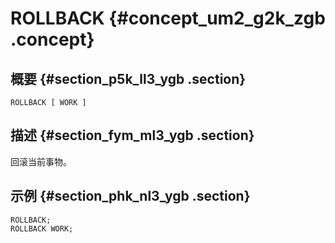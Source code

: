 # ROLLBACK {#concept_um2_g2k_zgb .concept}

## 概要 {#section_p5k_ll3_ygb .section}

```
ROLLBACK [ WORK ]
```

## 描述 {#section_fym_ml3_ygb .section}

回滚当前事物。

## 示例 {#section_phk_nl3_ygb .section}

```
ROLLBACK;
ROLLBACK WORK;
```


